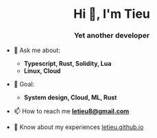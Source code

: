 

<h1 align="center">Hi 👋, I'm Tieu</h1>
<h3 align="center">Yet another developer</h3>


- 💬 Ask me about:
  - **Typescript, Rust, Solidity, Lua**
  - **Linux, Cloud**
  
- 🎯 Goal: 
  - **System design, Cloud, ML, Rust**
  
- 📫 How to reach me **letieu8@gmail.com**

- 📄 Know about my experiences [letieu.github.io](https://coingen20.netlify.app/)
